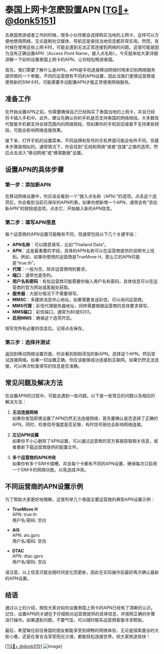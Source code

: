 # 泰国上网卡怎麽設置APN [[TG💪+ @donk5151](https://t.me/s/donk5151)]

去泰国旅游或者工作的时候，很多小伙伴都会选择购买当地的上网卡，这样可以方便地使用网络，无论是刷社交媒体、导航还是查找当地信息都非常实用。然而，有时候在使用这些上网卡时，可能会遇到无法正常连接到网络的问题。这很可能是因为没有正确设置APN（Access Point Name，接入点名称）。今天就来给大家详细讲解一下如何设置泰国上网卡的APN，让你轻松畅游泰国。

首先，我们需要了解什么是APN。APN是手机连接移动网络时用来识别网络服务提供商的一个参数。不同的运营商有不同的APN设置，因此当我们更换运营商或使用新的SIM卡时，可能需要手动配置APN才能正常使用网络服务。

## 准备工作

在开始设置APN之前，你需要确保自己已经购买了泰国当地的上网卡，并且已经将卡插入手机中。此外，建议先确认你的手机是否支持泰国的网络频段。大多数现代智能手机都支持全球范围内的网络频段，但如果你的手机较旧或者不支持某些频段，可能会影响网络连接效果。

接下来，打开手机的设置菜单。不同品牌和型号的手机界面可能会有所不同，但基本步骤是相似的。通常情况下，你会找到“无线和网络”或者“连接”之类的选项，然后点击进入“移动网络”或“蜂窝数据”设置。

## 设置APN的具体步骤

### 第一步：添加新APN

在移动网络设置中，你应该会看到一个“接入点名称（APN）”的选项。点击这个选项后，你会看到当前已保存的APN列表。如果你想新增一个APN，通常会有“添加新APN”的按钮或选项。点击它，开始输入新的APN信息。

### 第二步：填写APN信息

每个运营商的APN设置可能略有不同，但通常包括以下几个关键字段：

- **APN名称**：可以随意填写，比如“Thailand Data”。
- **APN**：这是最重要的字段，具体的APN名称可以在运营商提供的说明书上找到。例如，如果你使用的运营商是TrueMove H，那么它的APN可能是“true.th”。
- **代理**：一般为空，除非运营商特别要求。
- **端口**：通常也是空的。
- **用户名和密码**：有些运营商可能需要你输入用户名和密码，具体信息可以在运营商的官方网站或客服处获取。
- **服务器**：大部分情况下不需要填写。
- **MMSC**：多媒体消息中心地址，如果需要发送彩信，可以询问运营商。
- **MMS代理**：彩信代理服务器地址，同样需要根据运营商的具体要求填写。
- **MMS端口**：彩信端口，通常为80或9201。
- **启用MMS**：确保这个选项开启。

填写完所有必要的信息后，记得点击保存。

### 第三步：选择并测试

返回到移动网络设置页面，你会看到刚刚添加的新APN。选择这个APN，然后尝试连接网络。如果一切设置正确，你应该能够成功连接到互联网。如果仍然无法连接，可以再次检查填写的信息是否准确。

## 常见问题及解决方法

在设置APN的过程中，可能会遇到一些问题。以下是一些常见的问题以及相应的解决方法：

1. **无法连接网络**  
   如果你发现即使设置了APN仍然无法连接网络，首先要确认是否选择了正确的APN。同时，检查信号强度是否足够，有时信号弱也会影响网络连接。

2. **忘记APN设置**  
   如果你不小心删除了APN设置，可以通过运营商的官方客服获取相关信息，或者重新下载运营商提供的配置文件。

3. **多个运营商的APN冲突**  
   如果你有多个SIM卡插槽，并且每个卡都有不同的APN设置，确保每次只启用一个SIM卡的网络功能，以免造成冲突。

## 不同运营商的APN设置示例

为了帮助大家更好地理解，这里列举几个泰国主要运营商的典型APN设置示例：

- **TrueMove H**  
  APN: true.th  
  用户名/密码: 空白

- **AIS**  
  APN: ais.gprs  
  用户名/密码: 空白

- **DTAC**  
  APN: dtac.gprs  
  用户名/密码: 空白

请注意，以上信息可能会随时间变化而更新，因此在实际操作前最好再次确认最新的APN设置。

## 结语

通过以上的介绍，相信大家对如何设置泰国上网卡的APN已经有了清晰的认识。记住，设置APN的关键在于仔细核对运营商提供的具体信息，并按照正确的步骤进行操作。如果遇到问题，不要气馁，可以随时联系运营商客服寻求帮助。

最后，希望每位前往泰国的朋友都能享受到顺畅的网络体验，无论是探索曼谷的大街小巷，还是在普吉岛享受阳光沙滩，都能轻松连接世界。祝大家旅途愉快！

[[TG💪+ @donk5151](https://t.me/s/donk5151) ![Image](https://i.postimg.cc/rwNCRYN7/Snipaste-2025-04-30-17-27-05.png)]